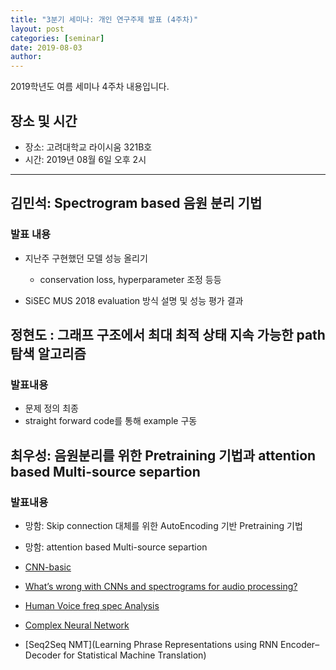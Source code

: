 ```yaml
---
title: "3분기 세미나: 개인 연구주제 발표 (4주차)"
layout: post
categories: [seminar]
date: 2019-08-03
author:
---
```


2019학년도 여름 세미나 4주차 내용입니다.

## 장소 및 시간

- 장소: 고려대학교 라이시움 321B호
- 시간: 2019년 08월 6일 오후 2시

---

## 김민석: Spectrogram based 음원 분리 기법

### 발표 내용

- 지난주 구현했던 모델 성능 올리기

  - conservation loss, hyperparameter 조정 등등

- SiSEC MUS 2018 evaluation 방식 설명 및 성능 평가 결과

## 정현도 : 그래프 구조에서 최대 최적 상태 지속 가능한 path 탐색 알고리즘

### 발표내용

- 문제 정의 최종
- straight forward code를 통해 example 구동

## 최우성: 음원분리를 위한 Pretraining 기법과 attention based Multi-source separtion

### 발표내용

- 망함: Skip connection 대체를 위한 AutoEncoding 기반 Pretraining 기법

- 망함: attention based Multi-source separtion

- [CNN-basic](https://towardsdatascience.com/intuitively-understanding-convolutions-for-deep-learning-1f6f42faee1)

- [What’s wrong with CNNs and spectrograms for audio processing?](https://towardsdatascience.com/whats-wrong-with-spectrograms-and-cnns-for-audio-processing-311377d7ccd)

- [Human Voice freq spec Analysis](https://www.youtube.com/watch?v=MPVcB6j7CkE)

- [Complex Neural Network](https://arxiv.org/abs/1705.09792)

- [Seq2Seq NMT](Learning Phrase Representations using RNN Encoder–Decoder for Statistical Machine Translation)

